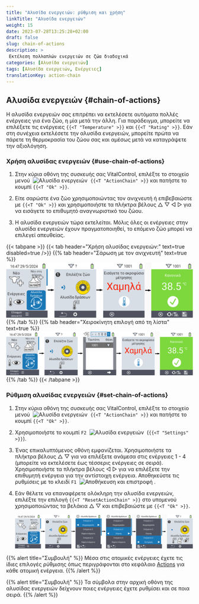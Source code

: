 ```yaml
---
title: "Αλυσίδα ενεργειών: ρύθμιση και χρήση"
linkTitle: "Αλυσίδα ενεργειών"
weight: 15
date: 2023-07-28T13:25:28+02:00
draft: false
slug: chain-of-actions
description: >
 Εκτέλεση πολλαπλών ενεργειών σε ζώα διαδοχικά
categories: [Αλυσίδα ενεργειών]
tags: [Αλυσίδα ενεργειών, Ενέργειες]
translationKey: action-chain
---
```

## Αλυσίδα ενεργειών {#chain-of-actions}

Η αλυσίδα ενεργειών σας επιτρέπει να εκτελέσετε αυτόματα πολλές ενέργειες για ένα ζώο, η μία μετά την άλλη. Για παράδειγμα, μπορείτε να επιλέξετε τις ενέργειες `{{<T "Temperature" >}}` και `{{<T "Rating" >}}`. Εάν στη συνέχεια εκτελέσετε την αλυσίδα ενεργειών, μπορείτε πρώτα να πάρετε τη θερμοκρασία του ζώου σας και αμέσως μετά να καταγράψετε την αξιολόγηση.

### Χρήση αλυσίδας ενεργειών {#use-chain-of-actions}

1. Στην κύρια οθόνη της συσκευής σας VitalControl, επιλέξτε το στοιχείο μενού &nbsp;<img src="/icons/actions/action-chain.svg" width="35" align="bottom" alt="Αλυσίδα ενεργειών" />&nbsp; `{{<T "ActionChain" >}}` και πατήστε το κουμπί `{{<T "Ok" >}}`.

2. Είτε σαρώστε ένα ζώο χρησιμοποιώντας τον ανιχνευτή ή επιβεβαιώστε με `{{<T "Ok" >}}` και χρησιμοποιήστε τα πλήκτρα βέλους △ ▽ ◁ ▷ για να εισάγετε το επιθυμητό αναγνωριστικό του ζώου.

3. Η αλυσίδα ενεργειών τώρα εκτελείται. Μόλις όλες οι ενέργειες στην αλυσίδα ενεργειών έχουν πραγματοποιηθεί, το επόμενο ζώο μπορεί να επιλεγεί απευθείας.

{{< tabpane >}}
{{< tab header="Χρήση αλυσίδας ενεργειών:" text=true disabled=true />}}
{{% tab header="Σάρωση με τον ανιχνευτή" text=true %}}
![VitalControl: Μενού αλυσίδας ενεργειών](images/chainofactions-scan.png "Αλυσίδα ενεργειών")
{{% /tab %}}
{{% tab header="Χειροκίνητη επιλογή από τη λίστα" text=true %}}
![VitalControl: Μενού αλυσίδας ενεργειών](images/chainofactions.png "Αλυσίδα ενεργειών")
{{% /tab %}}
{{< /tabpane >}}

### Ρύθμιση αλυσίδας ενεργειών {#set-chain-of-actions}

1. Στην κύρια οθόνη της συσκευής σας VitalControl, επιλέξτε το στοιχείο μενού &nbsp;<img src="/icons/actions/action-chain.svg" width="35" align="bottom" alt="Αλυσίδα ενεργειών" />&nbsp; `{{<T "ActionChain" >}}` και πατήστε το κουμπί `{{<T "Ok" >}}`.

2. Χρησιμοποιήστε το κουμπί `F2` &nbsp;<img src="/icons/gear.svg" width="25" align="bottom" alt="Αλυσίδα ενεργειών" />&nbsp; (`{{<T "Settings" >}}`).

3. Ένας επικαλυπτόμενος οθόνη εμφανίζεται. Χρησιμοποιήστε τα πλήκτρα βέλους △ ▽ για να επιλέξετε ανάμεσα στις ενέργειες 1 - 4 (μπορείτε να εκτελέσετε έως τέσσερις ενέργειες σε σειρά). Χρησιμοποιήστε τα πλήκτρα βέλους ◁ ▷ για να επιλέξετε την επιθυμητή ενέργεια για την αντίστοιχη ενέργεια. Αποθηκεύστε τις ρυθμίσεις με το κλειδί `F1` &nbsp;<img src="/icons/footer/save_exit.svg" width="65" align="bottom" alt="Αποθήκευση και επιστροφή" />&nbsp;.

4. Εάν θέλετε να επαναφέρετε ολόκληρη την αλυσίδα ενεργειών, επιλέξτε την επιλογή `{{<T "ResetActionChain" >}}` στο υπομενού χρησιμοποιώντας τα βελάκια △ ▽ και επιβεβαιώστε με `{{<T "Ok" >}}`.

    ![VitalControl: Menu chain of actions](images/setchainofactions.png "Set chain of actions")

{{% alert title="Συμβουλή" %}}
Μέσα στις ατομικές ενέργειες έχετε τις ίδιες επιλογές ρύθμισης όπως περιγράφονται στο κεφάλαιο [Actions](../actions) για κάθε ατομική ενέργεια.
{{% /alert %}}

{{% alert title="Συμβουλή" %}}
Τα σύμβολα στην αρχική οθόνη της αλυσίδας ενεργειών δείχνουν ποιες ενέργειες έχετε ρυθμίσει και σε ποια σειρά.
{{% /alert %}}
